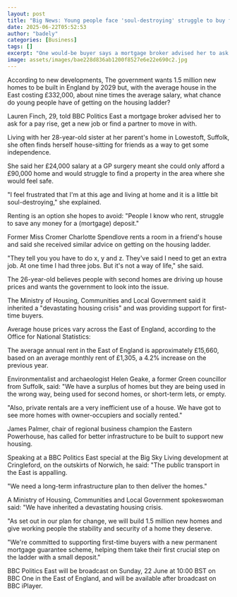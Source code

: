 ```yaml
---
layout: post
title: "Big News: Young people face 'soul-destroying' struggle to buy first homes"
date: 2025-06-22T05:52:53
author: "badely"
categories: [Business]
tags: []
excerpt: "One would-be buyer says a mortgage broker advised her to ask for a pay rise or find a partner."
image: assets/images/bae228d836ab1200f8527e6e22e690c2.jpg
---
```


According to new developments, The government wants 1.5 million new homes to be built in England by 2029 but, with the average house in the East costing £332,000, about nine times the average salary, what chance do young people have of getting on the housing ladder?

Lauren Finch, 29, told BBC Politics East a mortgage broker advised her to ask for a pay rise, get a new job or find a partner to move in with.

Living with her 28-year-old sister at her parent's home in Lowestoft, Suffolk, she often finds herself house-sitting for friends as a way to get some independence.

She said her £24,000 salary at a GP surgery meant she could only afford a £90,000 home and would struggle to find a property in the area where she would feel safe.

"I feel frustrated that I'm at this age and living at home and it is a little bit soul-destroying," she explained.

Renting is an option she hopes to avoid: "People I know who rent, struggle to save any money for a (mortgage) deposit."

Former Miss Cromer Charlotte Spendlove rents a room in a friend's house and said she received similar advice on getting on the housing ladder.

"They tell you you have to do x, y and z. They've said I need to get an extra job. At one time I had three jobs. But it's not a way of life," she said.

The 26-year-old believes people with second homes are driving up house prices and wants the government to look into the issue.

The Ministry of Housing, Communities and Local Government said it inherited a "devastating housing crisis" and was providing support for first-time buyers.

Average house prices vary across the East of England, according to the Office for National Statistics:

The average annual rent in the East of England is approximately £15,660, based on an average monthly rent of £1,305, a 4.2% increase on the previous year.

Environmentalist and archaeologist Helen Geake, a former Green councillor from Suffolk, said: "We have a surplus of homes but they are being used in the wrong way, being used for second homes, or short-term lets, or empty.

"Also, private rentals are a very inefficient use of a house. We have got to see more homes with owner-occupiers and socially rented."

James Palmer, chair of regional business champion the Eastern Powerhouse, has called for better infrastructure to be built to support new housing.

Speaking at a BBC Politics East special at the Big Sky Living development at Cringleford, on the outskirts of Norwich, he said: "The public transport in the East is appalling.

"We need a long-term infrastructure plan to then deliver the homes."

A Ministry of Housing, Communities and Local Government spokeswoman said: "We have inherited a devastating housing crisis.

"As set out in our plan for change, we will build 1.5 million new homes and give working people the stability and security of a home they deserve.

"We're committed to supporting first-time buyers with a new permanent mortgage guarantee scheme, helping them take their first crucial step on the ladder with a small deposit."

BBC Politics East will be broadcast on Sunday, 22 June at 10:00 BST on BBC One in the East of England, and will be available after broadcast on BBC iPlayer.

